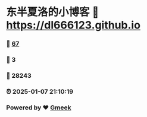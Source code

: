 # 东半夏洛的小博客 :link: https://dl666123.github.io 
### :page_facing_up: [67](https://dl666123.github.io/tag.html) 
### :speech_balloon: 3 
### :hibiscus: 28243 
### :alarm_clock: 2025-01-07 21:10:19 
### Powered by :heart: [Gmeek](https://github.com/Meekdai/Gmeek)
